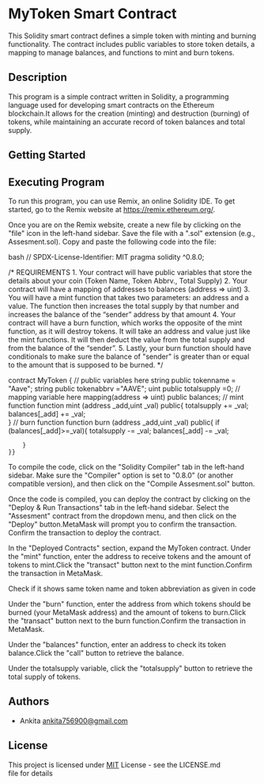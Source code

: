 # MyToken Smart Contract

This Solidity smart contract defines a simple token with minting and burning functionality. The contract includes public variables to store token details, a mapping to manage balances, and functions to mint and burn tokens.


## Description
This program is a simple contract written in Solidity, a programming language used for developing smart contracts on the Ethereum blockchain.It allows for the creation (minting) and destruction (burning) of tokens, while maintaining an accurate record of token balances and total supply.
## Getting Started
## Executing Program
To run this program, you can use Remix, an online Solidity IDE. To get started, go to the Remix website at https://remix.ethereum.org/.

Once you are on the Remix website, create a new file by clicking on the "file" icon in the left-hand sidebar. Save the file with a ".sol" extension (e.g., Assesment.sol). Copy and paste the following code into the file:




bash
  // SPDX-License-Identifier: MIT
pragma solidity ^0.8.0;


/*
       REQUIREMENTS
    1. Your contract will have public variables that store the details about your coin (Token Name, Token Abbrv., Total Supply)
    2. Your contract will have a mapping of addresses to balances (address => uint)
    3. You will have a mint function that takes two parameters: an address and a value. 
       The function then increases the total supply by that number and increases the balance 
       of the “sender” address by that amount
    4. Your contract will have a burn function, which works the opposite of the mint function, as it will destroy tokens. 
       It will take an address and value just like the mint functions. It will then deduct the value from the total supply 
       and from the balance of the “sender”.
    5. Lastly, your burn function should have conditionals to make sure the balance of "sender" is greater than or equal 
       to the amount that is supposed to be burned.
*/

contract MyToken {
    // public variables here
    string public tokenname = "Aave";
    string public tokenabbrv ="AAVE";
    uint public totalsupply =0;
    // mapping variable here
    mapping(address => uint) public balances;
    // mint function
    function mint (address _add,uint _val) public{
        totalsupply += _val;
        balances[_add] += _val;      
    }
    // burn function
    function burn (address _add,uint _val) public{
        if (balances[_add]>=_val){
            totalsupply -= _val;
            balances[_add] -= _val;

        }
    }}


To compile the code, click on the "Solidity Compiler" tab in the left-hand sidebar. Make sure the "Compiler" option is set to "0.8.0" (or another compatible version), and then click on the "Compile Assesment.sol" button.

Once the code is compiled, you can deploy the contract by clicking on the "Deploy & Run Transactions" tab in the left-hand sidebar. Select the "Assesment" contract from the dropdown menu, and then click on the "Deploy" button.MetaMask will prompt you to confirm the transaction. Confirm the transaction to deploy the contract.

In the "Deployed Contracts" section, expand the MyToken contract.
Under the "mint" function, enter the address to receive tokens and the amount of tokens to mint.Click the "transact" button next to the mint function.Confirm the transaction in MetaMask.

Check if it shows same token name and token abbreviation as given in code

Under the "burn" function, enter the address from which tokens should be burned (your MetaMask address) and the amount of tokens to burn.Click the "transact" button next to the burn function.Confirm the transaction in MetaMask.

Under the "balances" function, enter an address to check its token balance.Click the "call" button to retrieve the balance.

Under the totalsupply variable, click the "totalsupply" button to retrieve the total supply of tokens.






## Authors

- Ankita
ankita756900@gmail.com



## License

This project is licensed under [MIT](https://choosealicense.com/licenses/mit/) License - see the LICENSE.md file for details
